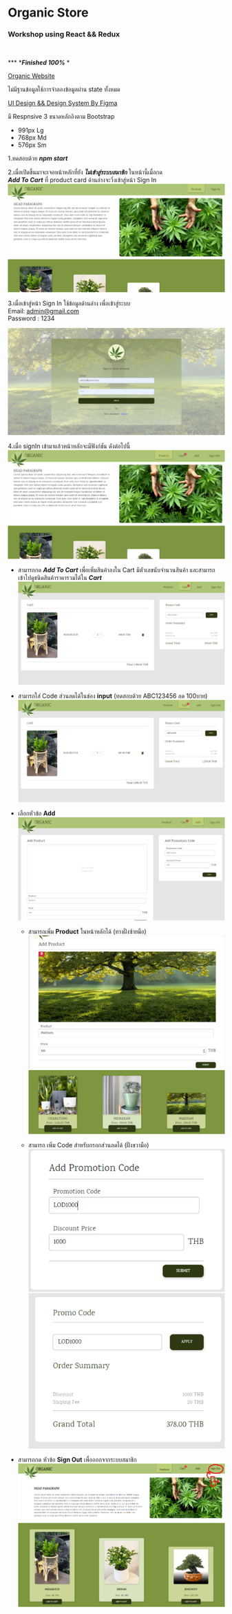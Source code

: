 # Organic Store

### Workshop using React && Redux
<br>

*** **__Finished 100%__* * 

[Organic Website](https://organic-wk.web.app/)

ไม่มีฐานข้อมูลใช้การจำลองข้อมูลผ่าน state ทั้งหมด

[UI Design && Design System By Figma](https://www.figma.com/file/w9faV4JyWKfMa7yNbcgSaO/Organic-Workshop?node-id=0%3A1)

มี Respnsive 3 ขนาดหลักอิงตาม Bootstrap 
- 991px Lg
- 768px Md
- 576px Sm



1.ทดสอบด้วย **_npm start_**

2.เมื่อเปิดขึ้นมาจะเจอหน้าหลักที่ยัง **_ไม่เข้าสู่ระบบสมาชิก_** ในหน้านี้เมื่อกด <br> 
**_Add To Cart_** ที่ product card ด้านล่างจะวิ่งเข้าสู่หน้า Sign In
![Logo](./src/workshopImages/mainPage-2.png)

3.เมื่อเข้าสู่หน้า Sign In ใช้ข้อมูลด้านล่าง เพื่อเข้าสู่ระบบ
<br>Email: admin@gmail.com
<br>Password : 1234

![Logo](./src/workshopImages/signIn-1.png) 

4.เมื่อ signIn เข้ามาแล้วหน้าหลักจะมีฟังก์ชัน ดังต่อไปนี้
![Logo](./src/workshopImages/mainPage-1.png) 
- สามารถกด **_Add To Cart_** เพื่อเพิ่มสินค้าลงใน Cart มีตัวเลขนับจำนวนสินค้า และสามารถเข้าไปดูชนิดสินค้าราคารวมได้ใน **_Cart_** 
    ![Logo](./src/workshopImages/addCart-1.png) 
    
- สามารถใส่ Code ส่วนลดได้ในช่อง **input** (ทดสอบด้วย ABC123456 ลด 100บาท) 
    ![Logo](./src/workshopImages/addCart-2.png)

- เลือกหัวข้อ **Add** 
![Logo](./src/workshopImages/add-1.png)
  - สามารถเพิ่ม **Product** ในหน้าหลักได้ (ทางฝั่งซ้ายมือ) 
  ![Logo](./src/workshopImages/add-2.png)
  ![Logo](./src/workshopImages/add-4.png)
  
  - สามารถ เพิ่ม Code สำหรับกรอกส่วนลดได้ (ฝั่งขวามือ)
  ![Logo](./src/workshopImages/add-3.png)
  ![Logo](./src/workshopImages/add-5.png)


- สามารถกด หัวข้อ **Sign Out** เพื่อออกจากระบบสมาชิก
    ![Logo](./src/workshopImages/signOut-1.png) 